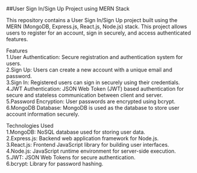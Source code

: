 ##User Sign In/Sign Up Project using MERN Stack

This repository contains a User Sign In/Sign Up project built using the MERN (MongoDB, Express.js, React.js, Node.js) stack. This project allows users to register for an account, sign in securely, and access authenticated features.

Features\
1.User Authentication: Secure registration and authentication system for users.\
2.Sign Up: Users can create a new account with a unique email and password.\
3.Sign In: Registered users can sign in securely using their credentials.\
4.JWT Authentication: JSON Web Token (JWT) based authentication for secure and stateless communication between client and server.\
5.Password Encryption: User passwords are encrypted using bcrypt.\
6.MongoDB Database: MongoDB is used as the database to store user account information securely.

Technologies Used\
1.MongoDB: NoSQL database used for storing user data.\
2.Express.js: Backend web application framework for Node.js.\
3.React.js: Frontend JavaScript library for building user interfaces.\
4.Node.js: JavaScript runtime environment for server-side execution.\
5.JWT: JSON Web Tokens for secure authentication.\
6.bcrypt: Library for password hashing.
